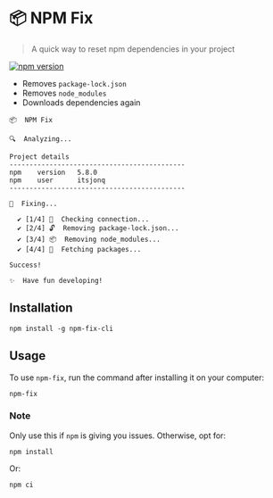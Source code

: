 # 📦 NPM Fix

> A quick way to reset npm dependencies in your project

[![npm version](https://badge.fury.io/js/npm-fix-cli.svg)](https://badge.fury.io/js/npm-fix-cli)

- Removes `package-lock.json`
- Removes `node_modules`
- Downloads dependencies again

```
📦  NPM Fix

🔍  Analyzing...

Project details
--------------------------------------------
npm    version   5.8.0
npm    user      itsjonq
--------------------------------------------

💪  Fixing...

  ✔ [1/4] 🔌  Checking connection...
  ✔ [2/4] 🔓  Removing package-lock.json...
  ✔ [3/4] 📦  Removing node_modules...
  ✔ [4/4] 🚚  Fetching packages...

Success!

✨  Have fun developing!
```

## Installation

```
npm install -g npm-fix-cli
```

## Usage

To use `npm-fix`, run the command after installing it on your computer:

```
npm-fix
```

### Note

Only use this if `npm` is giving you issues. Otherwise, opt for:

```
npm install
```

Or:

```
npm ci
```
